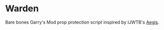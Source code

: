 # Warden

Bare bones Garry's Mod prop protection script inspired by IJWTB's [Aegis](https://github.com/Mista-Tea/aegis).
